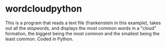 # wordcloudpython
This is a program that reads a text file (frankenstein in this example), takes out all the stopwords, and displays the most common words in a "cloud" formation, the biggest being the most common and the smallest being the least common. Coded in Python.
